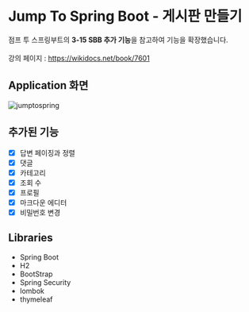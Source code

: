 # Jump To Spring Boot - 게시판 만들기 
점프 투 스프링부트의 **3-15 SBB 추가 기능**을 참고하여 기능을 확장했습니다.
<br><br>강의 페이지 : https://wikidocs.net/book/7601


## Application 화면
![jumptospring](https://user-images.githubusercontent.com/35184909/210030804-6282c6d6-84b1-4356-bdbd-ec6fd7a0ce4c.PNG)

## 추가된 기능
- [x] 답변 페이징과 정렬
- [x] 댓글
- [x] 카테고리
- [x] 조회 수
- [x] 프로필
- [x] 마크다운 에디터 
- [x] 비밀번호 변경

## Libraries
* Spring Boot
* H2
* BootStrap
* Spring Security
* lombok
* thymeleaf

